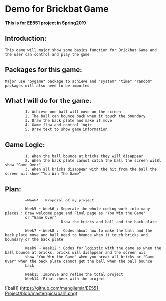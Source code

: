 # Demo for Brickbat Game

**This is for EE551 project in Spring2019**


## Introduction:
    This game will major show some basics function for Brickbat Game and the user can control and play the game
             
             
## Packages for this game:
    Major use "pygame" package to achieve and "system" "time" "random" packages will also need to be imported
             
            
## What I will do for the game:
             1. Achieve one ball will move on the screen
             2. The ball can bounce back when it touch the boundary
             3. Draw the back plate and make it move
             4. Game flow and control logic
             5. Draw text to show game information
     
 
## Game Logic:
             1. When the ball bounce at bricks they will disappear
             2. When the back plate cannot catch the ball the screen wil8l show "Game Over"
             3. When all bricks disappear with the hit from the ball the screen wil show "You Win The Game"
             
             
## Plan:
             ~Week4 : Proposal of my project
             
             Week5 ~ Week6 : Seperate the whole coding work into many pieces : Draw welcome page and Final page as "You Win the Game"
             or "Game Over"
                             Draw the bricks and ball and the back plate
                             
             Week7 ~ Week8 :  Codes about how to make the ball and the back plate move and ball need to bounce when it touch bricks and                boundary or the back plate
             
             Week9 ~ Week12 : Codes for logistic with the game as when the ball bounce at bricks, bricks will disappear and the screen wil
             show "You Win the Game" when you break all bricks or "Game Over" when the back plate cannot get the ball when the ball bounce
             back
             
             Week13 :Improve and refine the total project
             Week14 :Final check with the project
             
    
![ball1] (https://github.com/mengjiemin/EE551-Project/blob/master/pics/ball1.png)

